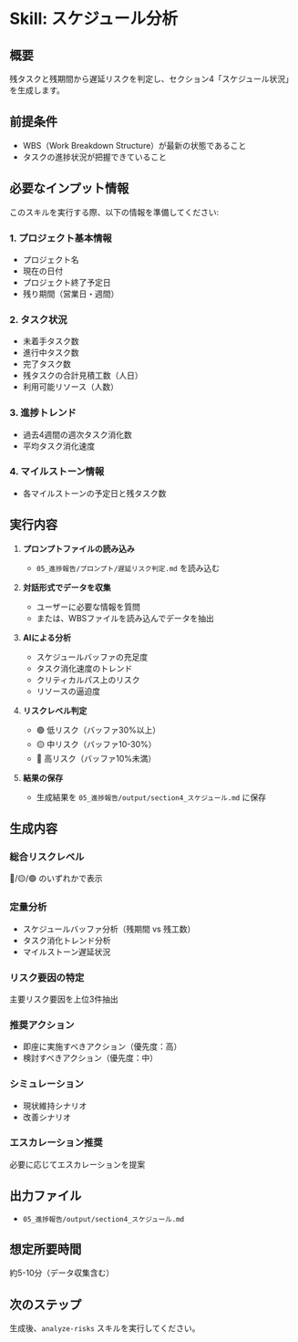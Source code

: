 # Skill: スケジュール分析

## 概要
残タスクと残期間から遅延リスクを判定し、セクション4「スケジュール状況」を生成します。

## 前提条件

- WBS（Work Breakdown Structure）が最新の状態であること
- タスクの進捗状況が把握できていること

## 必要なインプット情報

このスキルを実行する際、以下の情報を準備してください:

### 1. プロジェクト基本情報
- プロジェクト名
- 現在の日付
- プロジェクト終了予定日
- 残り期間（営業日・週間）

### 2. タスク状況
- 未着手タスク数
- 進行中タスク数
- 完了タスク数
- 残タスクの合計見積工数（人日）
- 利用可能リソース（人数）

### 3. 進捗トレンド
- 過去4週間の週次タスク消化数
- 平均タスク消化速度

### 4. マイルストーン情報
- 各マイルストーンの予定日と残タスク数

## 実行内容

1. **プロンプトファイルの読み込み**
   - `05_進捗報告/プロンプト/遅延リスク判定.md` を読み込む

2. **対話形式でデータを収集**
   - ユーザーに必要な情報を質問
   - または、WBSファイルを読み込んでデータを抽出

3. **AIによる分析**
   - スケジュールバッファの充足度
   - タスク消化速度のトレンド
   - クリティカルパス上のリスク
   - リソースの逼迫度

4. **リスクレベル判定**
   - 🟢 低リスク（バッファ30%以上）
   - 🟡 中リスク（バッファ10-30%）
   - 🔴 高リスク（バッファ10%未満）

5. **結果の保存**
   - 生成結果を `05_進捗報告/output/section4_スケジュール.md` に保存

## 生成内容

### 総合リスクレベル
🔴/🟡/🟢 のいずれかで表示

### 定量分析
- スケジュールバッファ分析（残期間 vs 残工数）
- タスク消化トレンド分析
- マイルストーン遅延状況

### リスク要因の特定
主要リスク要因を上位3件抽出

### 推奨アクション
- 即座に実施すべきアクション（優先度：高）
- 検討すべきアクション（優先度：中）

### シミュレーション
- 現状維持シナリオ
- 改善シナリオ

### エスカレーション推奨
必要に応じてエスカレーションを提案

## 出力ファイル

- `05_進捗報告/output/section4_スケジュール.md`

## 想定所要時間

約5-10分（データ収集含む）

## 次のステップ

生成後、`analyze-risks` スキルを実行してください。
